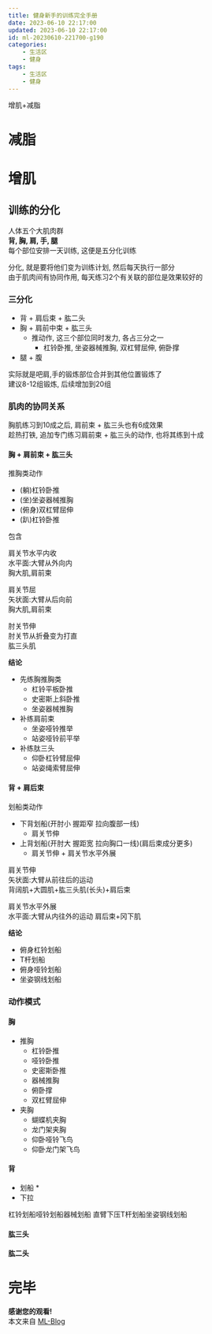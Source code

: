 ```yaml
---
title: 健身新手的训练完全手册
date: 2023-06-10 22:17:00
updated: 2023-06-10 22:17:00
id: ml-20230610-221700-g190
categories:
	- 生活区
	- 健身
tags: 
	- 生活区
	- 健身
---
```


增肌+减脂

<!--more-->

# 减脂

# 增肌

## 训练的分化

人体五个大肌肉群  
**背, 胸, 肩, 手, 腿**  
每个部位安排一天训练, 这便是五分化训练

分化, 就是要将他们变为训练计划, 然后每天执行一部分  
由于肌肉间有协同作用, 每天练习2个有关联的部位是效果较好的

### 三分化

* 背 + 肩后束 + 肱二头
* 胸 + 肩前中束 + 肱三头
  * 推动作, 这三个部位同时发力, 各占三分之一
    * 杠铃卧推, 坐姿器械推胸, 双杠臂屈伸, 俯卧撑
* 腿 + 腹

实际就是吧肩,手的锻炼部位合并到其他位置锻炼了  
建议8-12组锻炼, 后续增加到20组

### 肌肉的协同关系

胸肌练习到10成之后, 肩前束 + 肱三头也有6成效果  
趁热打铁, 追加专门练习肩前束 + 肱三头的动作, 也将其练到十成

#### 胸 + 肩前束 + 肱三头

推胸类动作  

- (躺)杠铃卧推
- (坐)坐姿器械推胸
- (俯身)双杠臂屈伸
- (趴)杠铃卧推

包含  

肩关节水平内收  
水平面:大臂从外向内  
胸大肌,肩前束

肩关节屈  
矢状面:大臂从后向前  
胸大肌,肩前束

肘关节伸  
肘关节从折叠变为打直  
肱三头肌


**结论**

* 先练胸推胸类
  * 杠铃平板卧推
  * 史密斯上斜卧推
  * 坐姿器械推胸
* 补练肩前束
  * 坐姿哑铃推举
  * 站姿哑铃前平举
* 补练肽三头
  * 仰卧杠铃臂屈伸
  * 站姿绳索臂屈伸

#### 背 + 肩后束

划船类动作  

- 下背划船(开肘小 握距窄 拉向腹部一线)
  - 肩关节伸
- 上背划船(开肘大 握距宽 拉向胸口一线)(肩后束成分更多)
  - 肩关节伸 + 肩关节水平外展

 肩关节伸  
矢状面:大臂从前往后的运动  
背阔肌+大圆肌+肱三头肌(长头)+肩后束

肩关节水平外展  
水平面:大臂从内往外的运动
肩后束+冈下肌


**结论**

* 俯身杠铃划船
* T杆划船
* 俯身哑铃划船
* 坐姿钢线划船

### 动作模式

#### 胸

* 推胸
  * 杠铃卧推
  * 哑铃卧推
  * 史密斯卧推
  * 器械推胸
  * 俯卧撑
  * 双杠臂屈伸
* 夹胸
  * 蝴蝶机夹胸
  * 龙门架夹胸
  * 仰卧哑铃飞鸟
  * 仰卧龙门架飞鸟

#### 背

* 划船
  * 
* 下拉

杠铃划船哑铃划船器械划船
直臂下压T杆划船坐姿钢线划船


#### 肱三头

#### 肱二头





# 完毕

**感谢您的观看!**  
本文来自 [ML-Blog][ML-Blog_Link]

<!-- 图片 -->

<!-- 链接 -->

<!-- 水印 -->
[ML-Blog_Link]:https://userminghaoli.github.io/ "我的博客"
